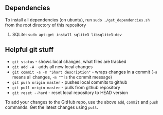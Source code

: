 ## Dependencies

To install all dependencies (on ubuntu), run `sudo ./get_dependencies.sh` from the root directory of this repository

1. SQLite: `sudo apt-get install sqlite3 libsqlite3-dev`

## Helpful git stuff

- `git status` - shows local changes, what files are tracked
- `git add -A` - adds all new local changes
- `git commit -a -m "Short description"` - wraps changes in a commit (`-a` means all changes, `-m ""` is the commit message)
- `git push origin master` - pushes local commits to github
- `git pull origin master` - pulls from github repository
- `git reset --hard` - reset local repository to HEAD version

To add your changes to the GitHub repo, use the above `add`, `commit` and `push` commands. Get the latest changes using `pull`.
